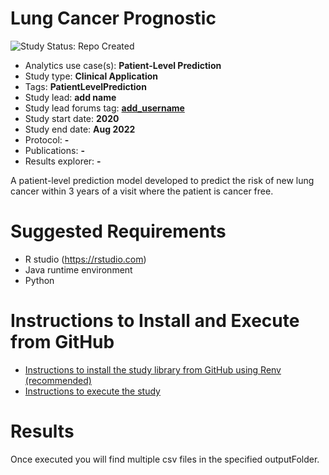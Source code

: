 Lung Cancer Prognostic
=============

<img src="https://img.shields.io/badge/Study%20Status-Repo%20Created-lightgray.svg" alt="Study Status: Repo Created">

- Analytics use case(s): **Patient-Level Prediction**
- Study type: **Clinical Application**
- Tags: **PatientLevelPrediction**
- Study lead: **add name**
- Study lead forums tag: **[add_username](https://forums.ohdsi.org/u/add_username)**
- Study start date: **2020**
- Study end date: **Aug 2022**
- Protocol: **-**
- Publications: **-**
- Results explorer: **-**

A patient-level prediction model developed to predict the risk of new lung cancer within 3 years of a visit where the patient is cancer free.

Suggested Requirements
===================
- R studio (https://rstudio.com)
- Java runtime environment
- Python

Instructions to Install and Execute from GitHub
========================================================

- [Instructions to install the study library from GitHub using Renv (recommended)](STUDY-PACKAGE-SETUP.md)
- [Instructions to execute the study ](STUDY-PACKAGE-EXECUTE.md)

Results
========================================================
Once executed you will find multiple csv files in the specified outputFolder.
